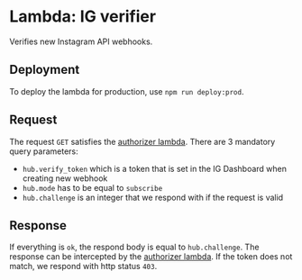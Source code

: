 # Lambda: IG verifier

Verifies new Instagram API webhooks.

## Deployment
To deploy the lambda for production, use `npm run deploy:prod`.

## Request
The request `GET` satisfies the [authorizer lambda](). There are 3 mandatory
query parameters:

- `hub.verify_token` which is a token that is set in the IG Dashboard when creating
new webhook
- `hub.mode` has to be equal to `subscribe`
- `hub.challenge` is an integer that we respond with if the request is valid

## Response
If everything is `ok`, the respond body is equal to `hub.challenge`. The response
can be intercepted by the [authorizer lambda](). If the token does not match, we
respond with http status `403`.
